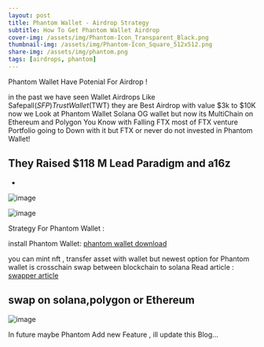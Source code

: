 ```yaml
---
layout: post
title: Phantom Wallet - Airdrop Strategy
subtitle: How To Get Phantom Wallet Airdrop
cover-img: /assets/img/Phantom-Icon_Transparent_Black.png
thumbnail-img: /assets/img/Phantom-Icon_Square_512x512.png
share-img: /assets/img/phantom.png
tags: [airdrops, phantom]
---
```


Phantom Wallet Have Potenial For Airdrop !

in the past we have seen Wallet Airdrops Like Safepall($SFP) TrustWallet($TWT) they are Best Airdrop with value $3k to $10K
now we Look at Phantom Wallet Solana OG wallet but now its MultiChain on Ethereum and Polygon 
You Know with Falling FTX most of FTX venture Portfolio going to Down with it but FTX or  never do not invested in Phantom Wallet!

## They Raised $118 M Lead Paradigm and a16z 
-
![image](https://github.com/0xflutter/blog.github.com/assets/76862881/09a01fef-74ce-4f34-abe8-ac9e2448270d)

![image](https://github.com/0xflutter/blog.github.com/assets/76862881/5944d483-fa6e-44ac-9f6d-c5c703dfb000)

Strategy For Phantom Wallet :

install Phantom Wallet:
	[phantom wallet download](https://phantom.app/download)

you can mint nft , transfer asset with wallet
but newest option for  Phantom wallet is crosschain swap between blockchain to solana 
Read article :
	[swapper article](https://phantom.app/learn/blog/cross-chain-swapper)


## swap on solana,polygon or Ethereum 

![image](https://github.com/0xflutter/blog.github.com/assets/76862881/8f1badfc-62f8-421e-b5e2-c37c1432eb5b)

In future maybe Phantom Add new Feature , ill update this Blog...
